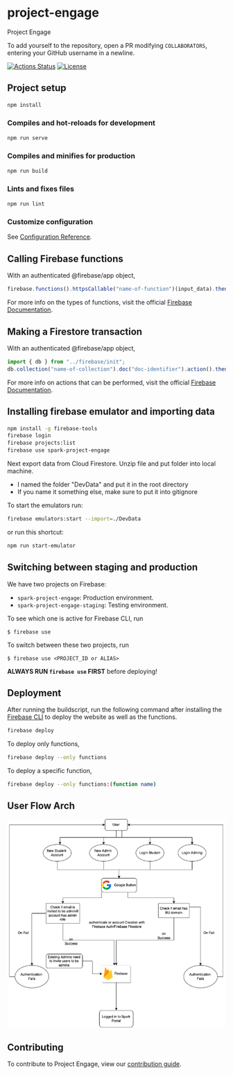 # project-engage

Project Engage

To add yourself to the repository, open a PR modifying `COLLABORATORS`, entering your GitHub username in a newline.

[![Actions Status](https://github.com/BU-Spark/project-engage/workflows/Build/badge.svg)](https://github.com/BU-Spark/project-engage/actions)
[![License](http://img.shields.io/badge/License-MIT-brightgreen.svg)](./LICENSE)

## Project setup

```bash
npm install
```

### Compiles and hot-reloads for development

```bash
npm run serve
```

### Compiles and minifies for production

```bash
npm run build
```

### Lints and fixes files

```bash
npm run lint
```

### Customize configuration

See [Configuration Reference](https://cli.vuejs.org/config/).

## Calling Firebase functions

With an authenticated @firebase/app object,

```javascript
firebase.functions().httpsCallable("name-of-function")(input_data).then(data => {...})
```

For more info on the types of functions, visit the official [Firebase Documentation](https://firebase.google.com/docs/functions).

## Making a Firestore transaction

With an authenticated @firebase/app object,

```javascript
import { db } from "../firebase/init";
db.collection("name-of-collection").doc("doc-identifier").action().then(data => {...})
```

For more info on actions that can be performed, visit the official [Firebase Documentation](https://firebase.google.com/docs/firestore).

## Installing firebase emulator and importing data
```bash
npm install -g firebase-tools
firebase login
firebase projects:list
firebase use spark-project-engage
```

Next export data from Cloud Firestore.
Unzip file and put folder into local machine.
- I named the folder "DevData" and put it in the root directory
- If you name it something else, make sure to put it into gitignore

To start the emulators run:
```bash
firebase emulators:start --import=./DevData
```
or run this shortcut:
```bash
npm run start-emulator
```

## Switching between staging and production

We have two projects on Firebase:

- `spark-project-engage`: Production environment.
- `spark-project-engage-staging`: Testing environment.

To see which one is active for Firebase CLI, run
```
$ firebase use
```

To switch between these two projects, run
```
$ firebase use <PROJECT_ID or ALIAS> 
```

**ALWAYS RUN `firebase use` FIRST** before deploying!

## Deployment

After running the buildscript, run the following command after installing the [Firebase CLI](https://firebase.google.com/docs/cli) to deploy the website as well as the functions.

```bash
firebase deploy
```

To deploy only functions,

```bash
firebase deploy --only functions
```

To deploy a specific function,

```bash
firebase deploy --only functions:(function name)
```

## User Flow Arch
![](/src/assets/userflow.png)

## Contributing

To contribute to Project Engage, view our [contribution guide](https://github.com/BU-Spark/project-engage/blob/master/CONTRIBUTING.md).
